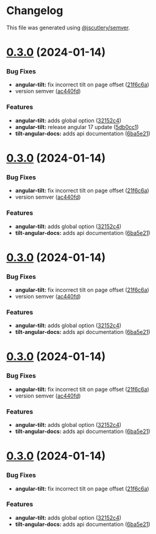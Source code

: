 # Changelog

This file was generated using [@jscutlery/semver](https://github.com/jscutlery/semver).

# [0.3.0](https://github.com/geometricpanda/angular-tilt/compare/angular-tilt-0.2.1...angular-tilt-0.3.0) (2024-01-14)


### Bug Fixes

* **angular-tilt:** fix incorrect tilt on page offset ([21f6c6a](https://github.com/geometricpanda/angular-tilt/commit/21f6c6ad27c896c0e35a600b5cf2272210d5461a))
* version semver ([ac440fd](https://github.com/geometricpanda/angular-tilt/commit/ac440fd9eb95f0ae0d5bb4c250b0ef63d3d228e3))


### Features

* **angular-tilt:** adds global option ([32152c4](https://github.com/geometricpanda/angular-tilt/commit/32152c4fecc2d0b2c8dd9009dd5327e0db91b88b))
* **angular-tilt:** release angular 17 update ([5db0cc1](https://github.com/geometricpanda/angular-tilt/commit/5db0cc1d72926c0123a3a89bf6d632374aedc1e6))
* **tilt-angular-docs:** adds api documentation ([6ba5e21](https://github.com/geometricpanda/angular-tilt/commit/6ba5e2164a507477eb711d5d841e47892470ea57))



# [0.3.0](https://github.com/geometricpanda/angular-tilt/compare/angular-tilt-0.2.1...angular-tilt-0.3.0) (2024-01-14)


### Bug Fixes

* **angular-tilt:** fix incorrect tilt on page offset ([21f6c6a](https://github.com/geometricpanda/angular-tilt/commit/21f6c6ad27c896c0e35a600b5cf2272210d5461a))
* version semver ([ac440fd](https://github.com/geometricpanda/angular-tilt/commit/ac440fd9eb95f0ae0d5bb4c250b0ef63d3d228e3))


### Features

* **angular-tilt:** adds global option ([32152c4](https://github.com/geometricpanda/angular-tilt/commit/32152c4fecc2d0b2c8dd9009dd5327e0db91b88b))
* **tilt-angular-docs:** adds api documentation ([6ba5e21](https://github.com/geometricpanda/angular-tilt/commit/6ba5e2164a507477eb711d5d841e47892470ea57))



# [0.3.0](https://github.com/geometricpanda/angular-tilt/compare/angular-tilt-0.2.1...angular-tilt-0.3.0) (2024-01-14)


### Bug Fixes

* **angular-tilt:** fix incorrect tilt on page offset ([21f6c6a](https://github.com/geometricpanda/angular-tilt/commit/21f6c6ad27c896c0e35a600b5cf2272210d5461a))
* version semver ([ac440fd](https://github.com/geometricpanda/angular-tilt/commit/ac440fd9eb95f0ae0d5bb4c250b0ef63d3d228e3))


### Features

* **angular-tilt:** adds global option ([32152c4](https://github.com/geometricpanda/angular-tilt/commit/32152c4fecc2d0b2c8dd9009dd5327e0db91b88b))
* **tilt-angular-docs:** adds api documentation ([6ba5e21](https://github.com/geometricpanda/angular-tilt/commit/6ba5e2164a507477eb711d5d841e47892470ea57))



# [0.3.0](https://github.com/geometricpanda/angular-tilt/compare/angular-tilt-0.2.1...angular-tilt-0.3.0) (2024-01-14)


### Bug Fixes

* **angular-tilt:** fix incorrect tilt on page offset ([21f6c6a](https://github.com/geometricpanda/angular-tilt/commit/21f6c6ad27c896c0e35a600b5cf2272210d5461a))
* version semver ([ac440fd](https://github.com/geometricpanda/angular-tilt/commit/ac440fd9eb95f0ae0d5bb4c250b0ef63d3d228e3))


### Features

* **angular-tilt:** adds global option ([32152c4](https://github.com/geometricpanda/angular-tilt/commit/32152c4fecc2d0b2c8dd9009dd5327e0db91b88b))
* **tilt-angular-docs:** adds api documentation ([6ba5e21](https://github.com/geometricpanda/angular-tilt/commit/6ba5e2164a507477eb711d5d841e47892470ea57))



# [0.3.0](https://github.com/geometricpanda/angular-tilt/compare/angular-tilt-0.2.1...angular-tilt-0.3.0) (2024-01-14)


### Bug Fixes

* **angular-tilt:** fix incorrect tilt on page offset ([21f6c6a](https://github.com/geometricpanda/angular-tilt/commit/21f6c6ad27c896c0e35a600b5cf2272210d5461a))


### Features

* **angular-tilt:** adds global option ([32152c4](https://github.com/geometricpanda/angular-tilt/commit/32152c4fecc2d0b2c8dd9009dd5327e0db91b88b))
* **tilt-angular-docs:** adds api documentation ([6ba5e21](https://github.com/geometricpanda/angular-tilt/commit/6ba5e2164a507477eb711d5d841e47892470ea57))
